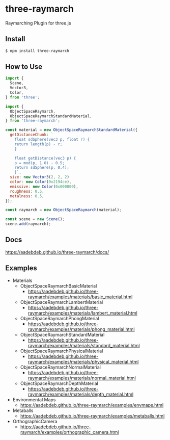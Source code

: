 # three-raymarch

Raymarching Plugin for three.js

## Install

```bash
$ npm install three-raymarch
```

## How to Use

```js
import {
  Scene,
  Vector3,
  Color,
} from 'three';

import { 
  ObjectSpaceRaymarch,
  ObjectSpaceRaymarchStandardMaterial,
} from 'three-raymarch';

const material = new ObjectSpaceRaymarchStandardMaterial({
  getDistanceChunk: `
    float sdSphere(vec3 p, float r) {
    return length(p) - r;
    }

    float getDistance(vec3 p) {
    p = mod(p, 1.0) - 0.5;
    return sdSphere(p, 0.4);
    }`,
  size: new Vector3(2, 2, 2)
  color: new Color(0x2194ce),
  emissive: new Color(0x000000),
  roughness: 0.5,
  metalness: 0.5,
});

const raymarch = new ObjectSpaceRaymarch(material);

const scene = new Scene();
scene.add(raymarch);
```

## Docs

https://aadebdeb.github.io/three-raymarch/docs/

## Examples

- Materials
  - ObjectSpaceRaymarchBasicMaterial
    - https://aadebdeb.github.io/three-raymarch/examples/materials/basic_material.html
  - ObjectSpaceRaymarchLambertMaterial
    - https://aadebdeb.github.io/three-raymarch/examples/materials/lambert_material.html
  - ObjectSpaceRaymarchPhongMaterial
    - https://aadebdeb.github.io/three-raymarch/examples/materials/phong_material.html
  - ObjectSpaceRaymarchStandardMaterial
    - https://aadebdeb.github.io/three-raymarch/examples/materials/standard_material.html
  - ObjectSpaceRaymarchPhysicalMaterial
    - https://aadebdeb.github.io/three-raymarch/examples/materials/physical_material.html
  - ObjectSpaceRaymarchNormalMaterial
    - https://aadebdeb.github.io/three-raymarch/examples/materials/normal_material.html
  - ObjectSpaceRaymarchDepthMaterial
    - https://aadebdeb.github.io/three-raymarch/examples/materials/depth_material.html
- Environmental Maps
  - https://aadebdeb.github.io/three-raymarch/examples/envmaps.html
- Metaballs
  - https://aadebdeb.github.io/three-raymarch/examples/metaballs.html
- OrthographicCamera
  - https://aadebdeb.github.io/three-raymarch/examples/orthographic_camera.html
